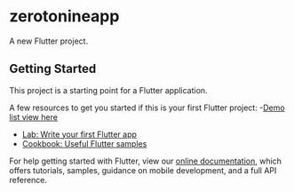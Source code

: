# zerotonineapp

A new Flutter project.

## Getting Started

This project is a starting point for a Flutter application.

A few resources to get you started if this is your first Flutter project:
-[Demo list view here](https://github.com/phuocding/ZerotoNineProject/blob/master/lib/listview112218.md)
- [Lab: Write your first Flutter app](https://flutter.io/docs/get-started/codelab)
- [Cookbook: Useful Flutter samples](https://flutter.io/docs/cookbook)

For help getting started with Flutter, view our 
[online documentation](https://flutter.io/docs), which offers tutorials, 
samples, guidance on mobile development, and a full API reference.
